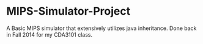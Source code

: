# MIPS-Simulator-Project
A Basic MIPS simulator that extensively utilizes java inheritance. Done back in Fall 2014 for my CDA3101 class.
